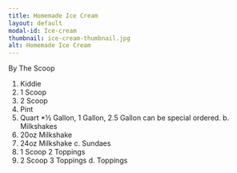 ```yaml
---
title: Homemade Ice Cream
layout: default
modal-id: Ice-cream 
thumbnail: ice-cream-thumbnail.jpg 
alt: Homemade Ice Cream
---
```

By The Scoop
1. Kiddie
2. 1 Scoop
3. 2 Scoop
4. Pint
5. Quart
*½ Gallon, 1 Gallon, 2.5 Gallon can be special ordered.
      b. Milkshakes
1. 20oz Milkshake
2. 24oz Milkshake 
      c. Sundaes
  1. 1 Scoop 2 Toppings
  2. 2 Scoop 3 Toppings
      d. Toppings


